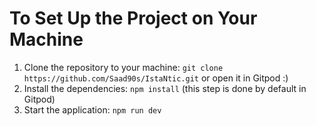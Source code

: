 # To Set Up the Project on Your Machine

1. Clone the repository to your machine:  `git clone https://github.com/Saad90s/IstaNtic.git` or open it in Gitpod :)
2. Install the dependencies: `npm install` (this step is done by default in Gitpod)
3. Start the application: `npm run dev`
